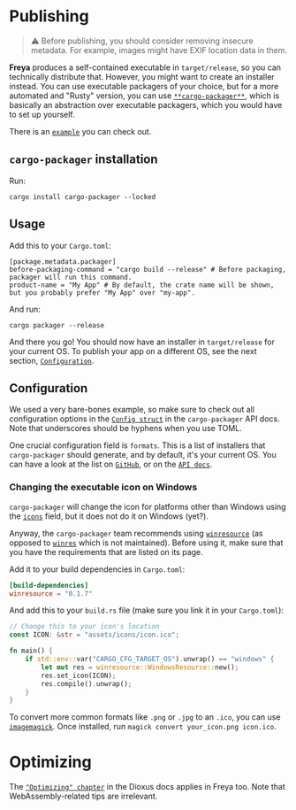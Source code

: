 # Publishing

> ⚠️ Before publishing, you should consider removing insecure metadata. For
> example, images might have EXIF location data in them.

**Freya** produces a self-contained executable in `target/release`, so you can
technically distribute that. However, you might want to create an installer
instead. You can use executable packagers of your choice, but for a more
automated and "Rusty" version, you can use
[`**cargo-packager**`](https://github.com/crabnebula-dev/cargo-packager), which is
basically an abstraction over executable packagers, which you would have to set
up yourself.

There is an
[`example`](https://github.com/marc2332/freya/tree/main/examples/installer) you
can check out.

## `cargo-packager` installation

Run:

```
cargo install cargo-packager --locked
```

## Usage

Add this to your `Cargo.toml`:

```
[package.metadata.packager]
before-packaging-command = "cargo build --release" # Before packaging, packager will run this command.
product-name = "My App" # By default, the crate name will be shown, but you probably prefer "My App" over "my-app".
```

And run:

```
cargo packager --release
```

And there you go! You should now have an installer in `target/release` for your
current OS. To publish your app on a different OS, see the next section,
[`Configuration`](#configuration).

## Configuration

We used a very bare-bones example, so make sure to check out all configuration
options in the
[`Config struct`](https://docs.rs/cargo-packager/latest/cargo_packager/config/struct.Config.html)
in the `cargo-packager` API docs. Note that underscores should be hyphens when
you use TOML.

One crucial configuration field is `formats`. This is a list of installers that
`cargo-packager` should generate, and by default, it's your current OS. You can
have a look at the list on
[`GitHub`](https://github.com/crabnebula-dev/cargo-packager#supported-packages),
or on the
[`API docs`](https://docs.rs/cargo-packager/latest/cargo_packager/config/enum.PackageFormat.html).

### Changing the executable icon on Windows

`cargo-packager` will change the icon for platforms other than Windows using the
[`icons`](https://docs.rs/cargo-packager/latest/cargo_packager/config/struct.Config.html#structfield.icons)
field, but it does not do it on Windows (yet?).

Anyway, the `cargo-packager` team recommends using
[`winresource`](https://crates.io/crates/winresource) (as opposed to
[`winres`](https://crates.io/crates/winres) which is not maintained). Before
using it, make sure that you have the requirements that are listed on its page.

Add it to your build dependencies in `Cargo.toml`:

```toml
[build-dependencies]
winresource = "0.1.7"
```

And add this to your `build.rs` file (make sure you link it in your
`Cargo.toml`):

```rs
// Change this to your icon's location
const ICON: &str = "assets/icons/icon.ico";

fn main() {
    if std::env::var("CARGO_CFG_TARGET_OS").unwrap() == "windows" {
        let mut res = winresource::WindowsResource::new();
        res.set_icon(ICON);
        res.compile().unwrap();
    }
}
```

To convert more common formats like `.png` or `.jpg` to an `.ico`, you can use
[`imagemagick`](https://imagemagick.org). Once installed, run
`magick convert your_icon.png icon.ico`.

# Optimizing

The [`"Optimizing" chapter`](https://dioxuslabs.com/learn/0.5/cookbook/optimizing)
in the Dioxus docs applies in Freya too. Note that WebAssembly-related tips are
irrelevant.
